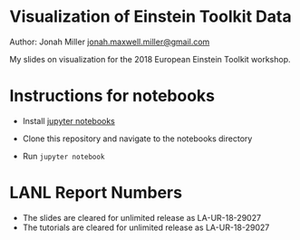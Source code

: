 # Visualization of Einstein Toolkit Data

Author: Jonah Miller <jonah.maxwell.miller@gmail.com>

My slides on visualization for the 2018 European Einstein Toolkit
workshop.

# Instructions for notebooks

* Install [jupyter notebooks](http://jupyter.org/)

* Clone this repository and navigate to the notebooks directory

* Run `jupyter notebook`

# LANL Report Numbers

* The slides are cleared for unlimited release as LA-UR-18-29027
* The tutorials are cleared for unlimited release as LA-UR-18-29027
